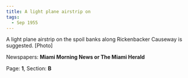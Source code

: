 ```yaml
---  
title: A light plane airstrip on  
tags:  
  - Sep 1955  
---  
```

  
A light plane airstrip on the spoil banks along Rickenbacker Causeway is suggested. [Photo]  
  
Newspapers: **Miami Morning News or The Miami Herald**  
  
Page: **1**, Section: **B** 
